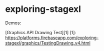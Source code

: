 exploring-stagexl
=================

Demos:

[Graphics API Drawing Test][1]
  [1]: https://platforms.firebaseapp.com/exploring-stagexl/graphics/TestingDrawing_v4.html